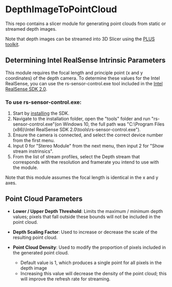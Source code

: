 # DepthImageToPointCloud
This repo contains a slicer module for generating point clouds from static or streamed depth images.

Note that depth images can be streamed into 3D Slicer using the [PLUS toolkit](https://plustoolkit.github.io/).

## Determining Intel RealSense Intrinsic Parameters
This module requires the focal length and principle point (x and y coordinates) of the depth camera. To determine these values for the Intel RealSense, you can use the rs-sensor-control.exe tool included in the [Intel RealSense SDK 2.0](https://www.intelrealsense.com/developers/).

### To use rs-sensor-control.exe:
1. Start by [installing](https://www.intelrealsense.com/sdk-2/) the SDK.
2. Navigate to the installation folder, open the "tools" folder and run "rs-sensor-control.exe"(on Windows 10, the full path was "C:\Program Files (x86)\Intel RealSense SDK 2.0\tools\rs-sensor-control.exe").
3. Ensure the camera is connected, and select the correct device number from the first menu.
4. Input 0 for "Stereo Module" from the next menu, then input 2 for "Show stream instrinsics".
5. From the list of stream profiles, select the Depth stream that corresponds with the resolution and framerate you intend to use with the module. 

Note that this module assumes the focal length is identical in the x and y axes.


## Point Cloud Parameters
- **Lower / Upper Depth Threshold**: Limits the maximum / minimum depth values; pixels that fall outside these bounds will not be included in the point cloud.

- **Depth Scaling Factor**: Used to increase or decrease the scale of the resulting point cloud.

- **Point Cloud Density**: Used to modify the proportion of pixels included in the generated point cloud. 
    - Default value is 1, which produces a single point for all pixels in the depth image
    - Increasing this value will decrease the density of the point cloud; this will improve the refresh rate for streaming.